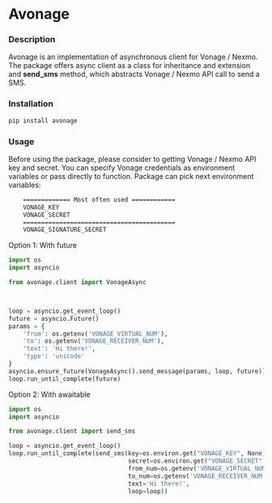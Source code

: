 # Avonage

### Description

Avonage is an implementation of asynchronous client for Vonage / Nexmo. The package offers async client as a class for inheritance and extension and **send_sms** method, which abstracts Vonage / Nexmo API call to send a SMS.


### Installation

```bash
pip install avonage
```

### Usage
Before using the package, please consider to getting Vonage / Nexmo API key and secret.
You can specify Vonage credentials as environment variables or pass directly to function.
Package can pick next environment variables:
```bash
    ============= Most often used ============
    VONAGE_KEY
    VONAGE_SECRET
    ==========================================
    VONAGE_SIGNATURE_SECRET
```



Option 1: With future
```python
import os
import asyncio

from avonage.client import VonageAsync



loop = asyncio.get_event_loop()
future = asyncio.Future()
params = {
    'from': os.getenv('VONAGE_VIRTUAL_NUM'),
    'to': os.getenv('VONAGE_RECEIVER_NUM'),
    'text': 'Hi there!',
    'type': 'unicode'
}
asyncio.ensure_future(VonageAsync().send_message(params, loop, future))
loop.run_until_complete(future)

```

Option 2: With awaitable
```python
import os
import asyncio

from avonage.client import send_sms

loop = asyncio.get_event_loop()
loop.run_until_complete(send_sms(key=os.environ.get("VONAGE_KEY", None),
                                 secret=os.environ.get("VONAGE_SECRET", None),
                                 from_num=os.getenv('VONAGE_VIRTUAL_NUM'),
                                 to_num=os.getenv('VONAGE_RECEIVER_NUM'),
                                 text='Hi there!',
                                 loop=loop))
```
